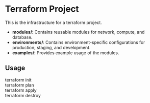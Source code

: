 # Terraform Project

This is the infrastructure for a terraform project.

- **modules/**: Contains reusable modules for network, compute, and database.
- **environments/**: Contains environment-specific configurations for production, staging, and development.
- **examples/**: Provides example usage of the modules.

## Usage
terraform init  
terraform plan  
terraform apply  
terraform destroy  


